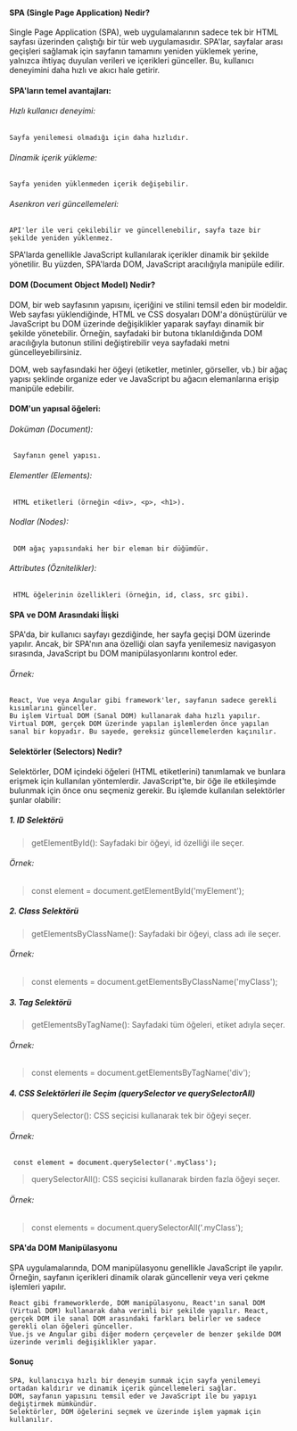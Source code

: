 #### SPA (Single Page Application) Nedir?

Single Page Application (SPA), web uygulamalarının sadece tek bir HTML sayfası üzerinden çalıştığı bir tür web uygulamasıdır. SPA'lar, sayfalar arası geçişleri sağlamak için sayfanın tamamını yeniden yüklemek yerine, yalnızca ihtiyaç duyulan verileri ve içerikleri günceller. Bu, kullanıcı deneyimini daha hızlı ve akıcı hale getirir.

#### SPA'ların temel avantajları:

###### Hızlı kullanıcı deneyimi:

    Sayfa yenilemesi olmadığı için daha hızlıdır.

###### Dinamik içerik yükleme:

    Sayfa yeniden yüklenmeden içerik değişebilir.

###### Asenkron veri güncellemeleri:

    API'ler ile veri çekilebilir ve güncellenebilir, sayfa taze bir şekilde yeniden yüklenmez.

SPA'larda genellikle JavaScript kullanılarak içerikler dinamik bir şekilde yönetilir. Bu yüzden, SPA'larda DOM, JavaScript aracılığıyla manipüle edilir.

#### DOM (Document Object Model) Nedir?

DOM, bir web sayfasının yapısını, içeriğini ve stilini temsil eden bir modeldir. Web sayfası yüklendiğinde, HTML ve CSS dosyaları DOM'a dönüştürülür ve JavaScript bu DOM üzerinde değişiklikler yaparak sayfayı dinamik bir şekilde yönetebilir. Örneğin, sayfadaki bir butona tıklanıldığında DOM aracılığıyla butonun stilini değiştirebilir veya sayfadaki metni güncelleyebilirsiniz.

DOM, web sayfasındaki her öğeyi (etiketler, metinler, görseller, vb.) bir ağaç yapısı şeklinde organize eder ve JavaScript bu ağacın elemanlarına erişip manipüle edebilir.

#### DOM'un yapısal öğeleri:

###### Doküman (Document):

     Sayfanın genel yapısı.

###### Elementler (Elements):

     HTML etiketleri (örneğin <div>, <p>, <h1>).

###### Nodlar (Nodes):

     DOM ağaç yapısındaki her bir eleman bir düğümdür.

###### Attributes (Öznitelikler):

     HTML öğelerinin özellikleri (örneğin, id, class, src gibi).

#### SPA ve DOM Arasındaki İlişki

SPA'da, bir kullanıcı sayfayı gezdiğinde, her sayfa geçişi DOM üzerinde yapılır. Ancak, bir SPA'nın ana özelliği olan sayfa yenilemesiz navigasyon sırasında, JavaScript bu DOM manipülasyonlarını kontrol eder.

###### Örnek:

    React, Vue veya Angular gibi framework'ler, sayfanın sadece gerekli kısımlarını günceller.
    Bu işlem Virtual DOM (Sanal DOM) kullanarak daha hızlı yapılır. Virtual DOM, gerçek DOM üzerinde yapılan işlemlerden önce yapılan sanal bir kopyadır. Bu sayede, gereksiz güncellemelerden kaçınılır.

#### Selektörler (Selectors) Nedir?

Selektörler, DOM içindeki öğeleri (HTML etiketlerini) tanımlamak ve bunlara erişmek için kullanılan yöntemlerdir. JavaScript'te, bir öğe ile etkileşimde bulunmak için önce onu seçmeniz gerekir. Bu işlemde kullanılan selektörler şunlar olabilir:

##### 1. ID Selektörü

> getElementById(): Sayfadaki bir öğeyi, id özelliği ile seçer.

###### Örnek:

> const element = document.getElementById('myElement');

##### 2. Class Selektörü

> getElementsByClassName(): Sayfadaki bir öğeyi, class adı ile seçer.

###### Örnek:

> const elements = document.getElementsByClassName('myClass');

##### 3. Tag Selektörü

> getElementsByTagName(): Sayfadaki tüm öğeleri, etiket adıyla seçer.

###### Örnek:

> const elements = document.getElementsByTagName('div');

##### 4. CSS Selektörleri ile Seçim (querySelector ve querySelectorAll)

> querySelector(): CSS seçicisi kullanarak tek bir öğeyi seçer.

###### Örnek:

     const element = document.querySelector('.myClass');

> querySelectorAll(): CSS seçicisi kullanarak birden fazla öğeyi seçer.

###### Örnek:

> const elements = document.querySelectorAll('.myClass');

#### SPA'da DOM Manipülasyonu

SPA uygulamalarında, DOM manipülasyonu genellikle JavaScript ile yapılır. Örneğin, sayfanın içerikleri dinamik olarak güncellenir veya veri çekme işlemleri yapılır.

    React gibi frameworklerde, DOM manipülasyonu, React'ın sanal DOM (Virtual DOM) kullanarak daha verimli bir şekilde yapılır. React, gerçek DOM ile sanal DOM arasındaki farkları belirler ve sadece gerekli olan öğeleri günceller.
    Vue.js ve Angular gibi diğer modern çerçeveler de benzer şekilde DOM üzerinde verimli değişiklikler yapar.

#### Sonuç

    SPA, kullanıcıya hızlı bir deneyim sunmak için sayfa yenilemeyi ortadan kaldırır ve dinamik içerik güncellemeleri sağlar.
    DOM, sayfanın yapısını temsil eder ve JavaScript ile bu yapıyı değiştirmek mümkündür.
    Selektörler, DOM öğelerini seçmek ve üzerinde işlem yapmak için kullanılır.
